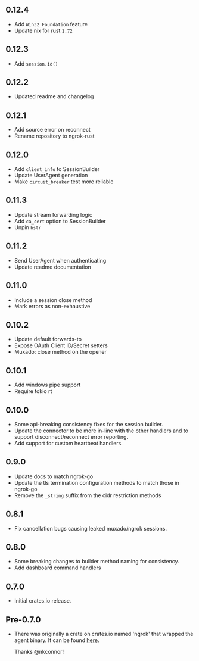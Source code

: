 ## 0.12.4

* Add `Win32_Foundation` feature
* Update nix for rust `1.72`

## 0.12.3

* Add `session.id()`

## 0.12.2

* Updated readme and changelog

## 0.12.1

* Add source error on reconnect
* Rename repository to ngrok-rust

## 0.12.0

* Add `client_info` to SessionBuilder
* Update UserAgent generation
* Make `circuit_breaker` test more reliable

## 0.11.3

* Update stream forwarding logic
* Add `ca_cert` option to SessionBuilder
* Unpin `bstr`

## 0.11.2

* Send UserAgent when authenticating
* Update readme documentation

## 0.11.0

* Include a session close method
* Mark errors as non-exhaustive

## 0.10.2

* Update default forwards-to
* Expose OAuth Client ID/Secret setters
* Muxado: close method on the opener

## 0.10.1

* Add windows pipe support
* Require tokio rt

## 0.10.0

* Some api-breaking consistency fixes for the session builder.
* Update the connector to be more in-line with the other handlers and to support
  disconnect/reconnect error reporting.
* Add support for custom heartbeat handlers.

## 0.9.0

* Update docs to match ngrok-go
* Update the tls termination configuration methods to match those in ngrok-go
* Remove the `_string` suffix from the cidr restriction methods

## 0.8.1

* Fix cancellation bugs causing leaked muxado/ngrok sessions.

## 0.8.0

* Some breaking changes to builder method naming for consistency.
* Add dashboard command handlers

## 0.7.0

* Initial crates.io release.

## Pre-0.7.0

* There was originally a crate on crates.io named 'ngrok' that wrapped the agent
  binary. It can be found [here](https://github.com/nkconnor/ngrok).

  Thanks @nkconnor!
